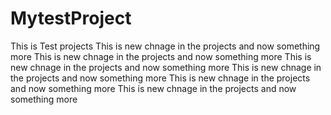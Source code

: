 # MytestProject
This is Test projects
This is new chnage in the projects and now something more
This is new chnage in the projects and now something more
This is new chnage in the projects and now something more
This is new chnage in the projects and now something more
This is new chnage in the projects and now something more
This is new chnage in the projects and now something more


